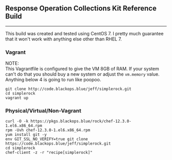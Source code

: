 ## Response Operation Collections Kit Reference Build
----

This build was created and tested using CentOS 7. I pretty much guarantee that it won't work with anything else other than RHEL 7.

### Vagrant
NOTE:   
This Vagrantfile is configured to give the VM 8GB of RAM.  If your system can't do that you should buy a new system or adjust the `vm.memory` value.  Anything below 4 is going to run like poopoo.
``` 
git clone http://code.blackops.blue/jeff/simplerock.git
cd simplerock
vagrant up
```

### Physical/Virtual/Non-Vagrant
```
curl -O -k https://pkgs.blackops.blue/rock/chef-12.3.0-1.el6.x86_64.rpm
rpm -Uvh chef-12.3.0-1.el6.x86_64.rpm
yum install git -y
env GIT_SSL_NO_VERIFY=true git clone https://code.blackops.blue/jeff/simplerock.git
cd simplerock
chef-client -z -r "recipe[simplerock]"
```



